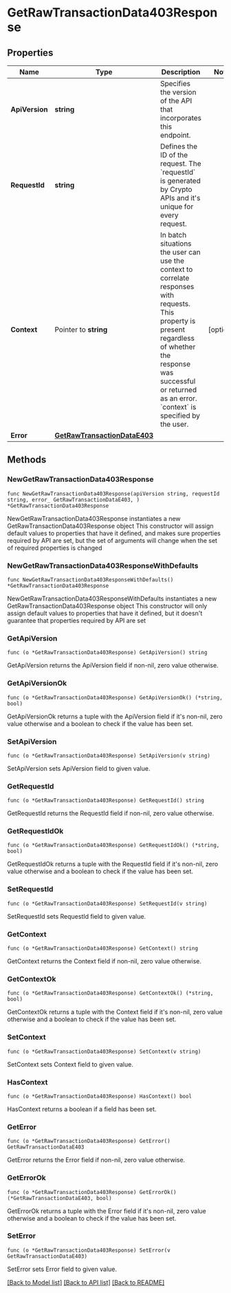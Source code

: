 # GetRawTransactionData403Response

## Properties

Name | Type | Description | Notes
------------ | ------------- | ------------- | -------------
**ApiVersion** | **string** | Specifies the version of the API that incorporates this endpoint. | 
**RequestId** | **string** | Defines the ID of the request. The &#x60;requestId&#x60; is generated by Crypto APIs and it&#39;s unique for every request. | 
**Context** | Pointer to **string** | In batch situations the user can use the context to correlate responses with requests. This property is present regardless of whether the response was successful or returned as an error. &#x60;context&#x60; is specified by the user. | [optional] 
**Error** | [**GetRawTransactionDataE403**](GetRawTransactionDataE403.md) |  | 

## Methods

### NewGetRawTransactionData403Response

`func NewGetRawTransactionData403Response(apiVersion string, requestId string, error_ GetRawTransactionDataE403, ) *GetRawTransactionData403Response`

NewGetRawTransactionData403Response instantiates a new GetRawTransactionData403Response object
This constructor will assign default values to properties that have it defined,
and makes sure properties required by API are set, but the set of arguments
will change when the set of required properties is changed

### NewGetRawTransactionData403ResponseWithDefaults

`func NewGetRawTransactionData403ResponseWithDefaults() *GetRawTransactionData403Response`

NewGetRawTransactionData403ResponseWithDefaults instantiates a new GetRawTransactionData403Response object
This constructor will only assign default values to properties that have it defined,
but it doesn't guarantee that properties required by API are set

### GetApiVersion

`func (o *GetRawTransactionData403Response) GetApiVersion() string`

GetApiVersion returns the ApiVersion field if non-nil, zero value otherwise.

### GetApiVersionOk

`func (o *GetRawTransactionData403Response) GetApiVersionOk() (*string, bool)`

GetApiVersionOk returns a tuple with the ApiVersion field if it's non-nil, zero value otherwise
and a boolean to check if the value has been set.

### SetApiVersion

`func (o *GetRawTransactionData403Response) SetApiVersion(v string)`

SetApiVersion sets ApiVersion field to given value.


### GetRequestId

`func (o *GetRawTransactionData403Response) GetRequestId() string`

GetRequestId returns the RequestId field if non-nil, zero value otherwise.

### GetRequestIdOk

`func (o *GetRawTransactionData403Response) GetRequestIdOk() (*string, bool)`

GetRequestIdOk returns a tuple with the RequestId field if it's non-nil, zero value otherwise
and a boolean to check if the value has been set.

### SetRequestId

`func (o *GetRawTransactionData403Response) SetRequestId(v string)`

SetRequestId sets RequestId field to given value.


### GetContext

`func (o *GetRawTransactionData403Response) GetContext() string`

GetContext returns the Context field if non-nil, zero value otherwise.

### GetContextOk

`func (o *GetRawTransactionData403Response) GetContextOk() (*string, bool)`

GetContextOk returns a tuple with the Context field if it's non-nil, zero value otherwise
and a boolean to check if the value has been set.

### SetContext

`func (o *GetRawTransactionData403Response) SetContext(v string)`

SetContext sets Context field to given value.

### HasContext

`func (o *GetRawTransactionData403Response) HasContext() bool`

HasContext returns a boolean if a field has been set.

### GetError

`func (o *GetRawTransactionData403Response) GetError() GetRawTransactionDataE403`

GetError returns the Error field if non-nil, zero value otherwise.

### GetErrorOk

`func (o *GetRawTransactionData403Response) GetErrorOk() (*GetRawTransactionDataE403, bool)`

GetErrorOk returns a tuple with the Error field if it's non-nil, zero value otherwise
and a boolean to check if the value has been set.

### SetError

`func (o *GetRawTransactionData403Response) SetError(v GetRawTransactionDataE403)`

SetError sets Error field to given value.



[[Back to Model list]](../README.md#documentation-for-models) [[Back to API list]](../README.md#documentation-for-api-endpoints) [[Back to README]](../README.md)


